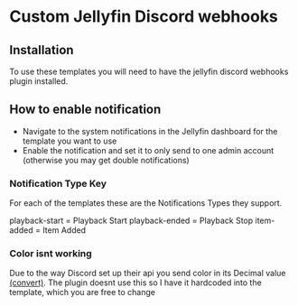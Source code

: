 # Custom Jellyfin Discord webhooks

## Installation

To use these templates you will need to have the jellyfin discord webhooks plugin installed.

## How to enable notification

- Navigate to the system notifications in the Jellyfin dashboard for the template you want to use
- Enable the notification and set it to only send to one admin account (otherwise you may get double notifications)

### Notification Type Key

For each of the templates these are the Notifications Types they support.

playback-start = Playback Start
playback-ended = Playback Stop
item-added = Item Added

### Color isnt working

Due to the way Discord set up their api you send color in its Decimal value [(convert)](https://www.spycolor.com). The plugin doesnt use this so I have it hardcoded into the template, which you are free to change
